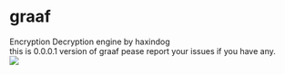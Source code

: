 # graaf
Encryption Decryption engine by haxindog <br>
this is 0.0.0.1 version of graaf pease report your issues if you have any.<br>
<img src="https://cdn1.imggmi.com/uploads/2019/8/3/7b07c1d1579b22afa659bb033bbfef41-full.jpg" border="0"/>
